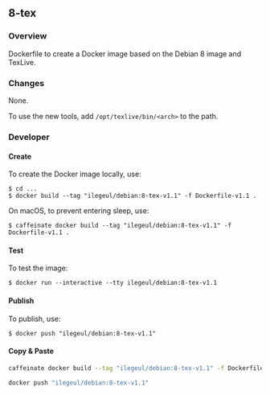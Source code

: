 ## 8-tex

### Overview

Dockerfile to create a Docker image based on the Debian 8 image and TexLive.

### Changes

None.

To use the new tools, add `/opt/texlive/bin/<arch>` to the path.

### Developer

#### Create

To create the Docker image locally, use:

```console
$ cd ...
$ docker build --tag "ilegeul/debian:8-tex-v1.1" -f Dockerfile-v1.1 .
```

On macOS, to prevent entering sleep, use:

```console
$ caffeinate docker build --tag "ilegeul/debian:8-tex-v1.1" -f Dockerfile-v1.1 .
```

#### Test

To test the image:

```console
$ docker run --interactive --tty ilegeul/debian:8-tex-v1.1
```

#### Publish

To publish, use:

```console
$ docker push "ilegeul/debian:8-tex-v1.1"
```

#### Copy & Paste

```bash
caffeinate docker build --tag "ilegeul/debian:8-tex-v1.1" -f Dockerfile-v1.1 .

docker push "ilegeul/debian:8-tex-v1.1"
```

